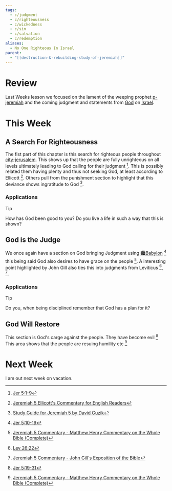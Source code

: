 ```yaml
---
tags:
  - c/judgment
  - c/righteousness
  - c/wickedness
  - c/sin
  - c/salvation
  - c/redemption
aliases:
  - No One Righteous In Israel
parent:
  - "[[destruction-&-rebuilding-study-of-jeremiah]]"
---
```

# Review
Last Weeks lesson we focused on the lament of the weeping prophet [p-jeremiah](../p-jeremiah.md) and the coming judgment and statements from [God](God.md) on [Israel](../p-nation-of-israel.md).

# This Week
[^enduring-word]: [Enduring Word Bible Commentary Jeremiah Chapter 5](https://enduringword.com/bible-commentary/jeremiah-5/)
[^matthew-henry]: [Jeremiah 5 Commentary - Matthew Henry Commentary on the Whole Bible (Complete)](https://www.biblestudytools.com/commentaries/matthew-henry-complete/jeremiah/5.html)
[^david-guzik]: [Study Guide for Jeremiah 5 by David Guzik](https://www.blueletterbible.org/comm/guzik_david/study-guide/jeremiah/jeremiah-5.cfm)
[^john-gill]: [Jeremiah 5 Commentary - John Gill's Exposition of the Bible](https://www.biblestudytools.com/commentaries/gills-exposition-of-the-bible/jeremiah-5/)
[^ellicott]: [Jeremiah 5 Ellicott's Commentary for English Readers](https://biblehub.com/commentaries/ellicott/jeremiah/5.htm)
[^matthew-pool]: [Jeremiah 5 Matthew Poole's Commentary](https://biblehub.com/commentaries/poole/jeremiah/5.htm)
[^garner-howes]: [Jeremiah 5 - Garner-Howes Baptist Commentary - Bible Commentaries - StudyLight.org](https://www.studylight.org/commentaries/eng/ghb/jeremiah-5.html)
[^m1]: [Jer 5:1-9](Jer%205.md)
[^m3]: [Jer 5:10-19](Jer%205.md)
[^m6]: [Jer 5:19-31](Jer%205.md)
[^b1]: [Lev 26:22](Lev%2026.md)

## A Search For Righteousness
The fist part of this chapter is this search for righteous people throughout [city-jerusalem](../city-jerusalem.md). This shows up that the people are fully unrighteous on all levels ultimately leading to God calling for their judgment [^m1]. This is possibly related them having plenty and thus not seeking God, at least according to Ellicott [^ellicott]. Others pull from the punishment section to highlight that this deviance shows ingratitude to God [^david-guzik].

### Applications

> [!TIP]
> How has God been good to you?
>     Do you live a life in such a way that this is shown?


## God is the Judge
We once again have a section on God bringing Judgment using [🏙️Babylon](%F0%9F%8F%99%EF%B8%8FBabylon.md) [^m3] this being said God also desires to have grace on the people [^matthew-henry]. A interesting point highlighted by John Gill also ties this into judgments from Leviticus [^b1], [^john-gill].

### Applications
>[!TIP]
>Do you, when being disciplined remember that God has a plan for it?


## God Will Restore
This section is God's carge against the people. They have become evil [^m6] This area shows that the people are resuing humility etc [^matthew-henry]
# Next Week
I am out next week on vacation.